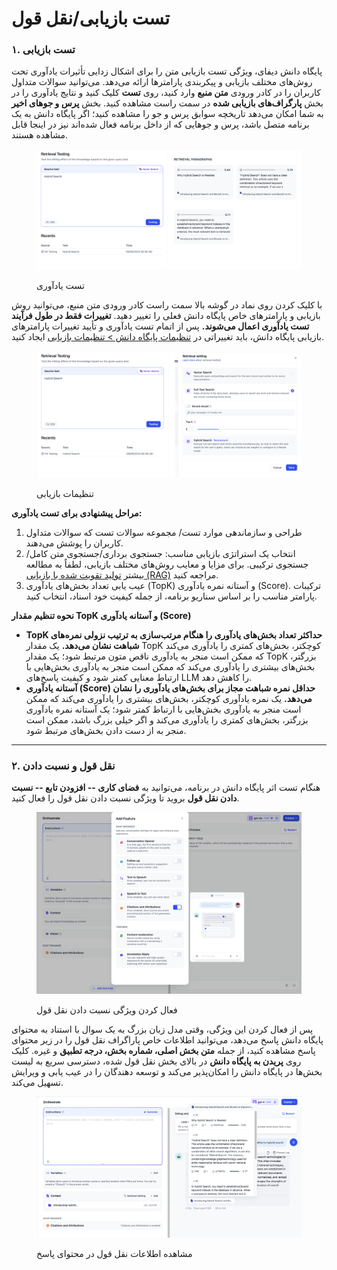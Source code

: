 # تست بازیابی/نقل قول

### ۱. تست بازیابی

پایگاه دانش دیفای، ویژگی تست بازیابی متن را برای اشکال زدایی تأثیرات یادآوری تحت روش‌های مختلف بازیابی و پیکربندی پارامترها ارائه می‌دهد. می‌توانید سوالات متداول کاربران را در کادر ورودی **متن منبع** وارد کنید، روی **تست** کلیک کنید و نتایج یادآوری را در بخش **پارگراف‌های بازیابی شده** در سمت راست مشاهده کنید. بخش **پرس و جوهای اخیر** به شما امکان می‌دهد تاریخچه سوابق پرس و جو را مشاهده کنید؛ اگر پایگاه دانش به یک برنامه متصل باشد، پرس و جوهایی که از داخل برنامه فعال شده‌اند نیز در اینجا قابل مشاهده هستند.

<figure><img src="../../.gitbook/assets/Retrieval-testing.png" alt=""><figcaption><p>تست یادآوری</p></figcaption></figure>

با کلیک کردن روی نماد در گوشه بالا سمت راست کادر ورودی متن منبع، می‌توانید روش بازیابی و پارامترهای خاص پایگاه دانش فعلی را تغییر دهید. **تغییرات فقط در طول فرآیند تست یادآوری اعمال می‌شوند.** پس از اتمام تست یادآوری و تأیید تغییرات پارامترهای بازیابی پایگاه دانش، باید تغییراتی در [تنظیمات پایگاه دانش > تنظیمات بازیابی](create-knowledge-and-upload-documents/#id-6-retrieval-settings) ایجاد کنید.

<figure><img src="../../.gitbook/assets/Retrieval-testing-setting.png" alt=""><figcaption><p>تنظیمات بازیابی</p></figcaption></figure>

**مراحل پیشنهادی برای تست یادآوری:**

1. طراحی و سازماندهی موارد تست/ مجموعه سوالات تست که سوالات متداول کاربران را پوشش می‌دهند.
2. انتخاب یک استراتژی بازیابی مناسب: جستجوی برداری/جستجوی متن کامل/جستجوی ترکیبی. برای مزایا و معایب روش‌های مختلف بازیابی، لطفاً به مطالعه بیشتر [تولید تقویت شده با بازیابی (RAG)](../../learn-more/extended-reading/retrieval-augment/) مراجعه کنید.
3. عیب یابی تعداد بخش‌های یادآوری (TopK) و آستانه نمره یادآوری (Score). ترکیبات پارامتر مناسب را بر اساس سناریو برنامه، از جمله کیفیت خود اسناد، انتخاب کنید.

**نحوه تنظیم مقدار TopK و آستانه یادآوری (Score)**

* **TopK حداکثر تعداد بخش‌های یادآوری را هنگام مرتب‌سازی به ترتیب نزولی نمره‌های شباهت نشان می‌دهد.** یک مقدار TopK کوچکتر، بخش‌های کمتری را یادآوری می‌کند که ممکن است منجر به یادآوری ناقص متون مرتبط شود؛ یک مقدار TopK بزرگتر، بخش‌های بیشتری را یادآوری می‌کند که ممکن است منجر به یادآوری بخش‌هایی با ارتباط معنایی کمتر شود و کیفیت پاسخ‌های LLM را کاهش دهد.
* **آستانه یادآوری (Score) حداقل نمره شباهت مجاز برای بخش‌های یادآوری را نشان می‌دهد.** یک نمره یادآوری کوچکتر، بخش‌های بیشتری را یادآوری می‌کند که ممکن است منجر به یادآوری بخش‌هایی با ارتباط کمتر شود؛ یک آستانه نمره یادآوری بزرگتر، بخش‌های کمتری را یادآوری می‌کند و اگر خیلی بزرگ باشد، ممکن است منجر به از دست دادن بخش‌های مرتبط شود.

***

### ۲. نقل قول و نسبت دادن

هنگام تست اثر پایگاه دانش در برنامه، می‌توانید به **فضای کاری -- افزودن تابع -- نسبت دادن نقل قول** بروید تا ویژگی نسبت دادن نقل قول را فعال کنید.

<figure><img src="../../.gitbook/assets/citation-and-attribution.png" alt=""><figcaption><p>فعال کردن ویژگی نسبت دادن نقل قول</p></figcaption></figure>

پس از فعال کردن این ویژگی، وقتی مدل زبان بزرگ به یک سوال با استناد به محتوای پایگاه دانش پاسخ می‌دهد، می‌توانید اطلاعات خاص پاراگراف نقل قول را در زیر محتوای پاسخ مشاهده کنید، از جمله **متن بخش اصلی، شماره بخش، درجه تطبیق** و غیره. کلیک روی **پریدن به پایگاه دانش** در بالای بخش نقل قول شده، دسترسی سریع به لیست بخش‌ها در پایگاه دانش را امکان‌پذیر می‌کند و توسعه دهندگان را در عیب یابی و ویرایش تسهیل می‌کند.

<figure><img src="../../.gitbook/assets/view-citation-informatio.png" alt=""><figcaption><p>مشاهده اطلاعات نقل قول در محتوای پاسخ</p></figcaption></figure>
